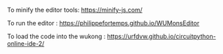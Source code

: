 To minify the editor tools: https://minify-js.com/

To run the editor :  https://philippefortemps.github.io/WUMonsEditor    

To load the code into the wukong : https://urfdvw.github.io/circuitpython-online-ide-2/
